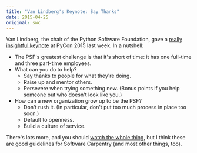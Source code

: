 ```yaml
---
title: "Van Lindberg's Keynote: Say Thanks"
date: 2015-04-25
original: swc
---
```

<p>
  Van Lindberg,
  the chair of the Python Software Foundation,
  gave a <a href="https://www.youtube.com/watch?v=lvlfTZzJ2_Q">really insightful keynote</a>
  at PyCon 2015 last week.
  In a nutshell:
</p>
<ul>
  <li>
    The PSF's greatest challenge is that it's short of time:
    it has one full-time and three part-time employees.
  </li>
  <li>
    What can you do to help?
    <ul>
      <li>Say thanks to people for what they're doing.</li>
      <li>Raise up and mentor others.</li>
      <li>Persevere when trying something new. (Bonus points if you help someone out who doesn't look like you.)</li>
    </ul>
  </li>
  <li>
    How can a new organization grow up to be the PSF?
    <ul>
      <li>Don't rush it.  (In particular, don't put too much process in place too soon.)</li>
      <li>Default to openness.</li>
      <li>Build a culture of service.</li>
    </ul>
  </li>
</ul>
<p>
  There's lots more,
  and you should <a href="https://www.youtube.com/watch?v=lvlfTZzJ2_Q">watch the whole thing</a>,
  but I think these are good guidelines for Software Carpentry
  (and most other things, too).
</p>
